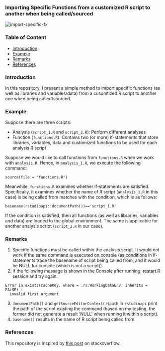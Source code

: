 ### Importing Specific Functions from a customized R script to another when being called/sourced

![import-specific-fx](https://github.com/fendit/import-specific-customized-functions/assets/37236930/396141d5-25e5-482f-8efa-dcdbef878bcf)

### Table of Content
- [Introduction](https://github.com/fendit/import-specific-customized-functions#introduction)
- [Example](https://github.com/fendit/import-specific-customized-functions#example)
- [Remarks](https://github.com/fendit/import-specific-customized-functions#remarks)
- [References](https://github.com/fendit/import-specific-customized-functions#references)

### Introduction
In this repository, I present a simple method to import specific functions (as well as libraries and variables/data) from a cusomtized R script to another one when being called/sourced.

### Example
Suppose there are three scripts:
- Analysis (```script_1.R``` and ```script_2.R```): Perform different analyses
- Function (```functions.R```): Contains two (or more) if-statements that store libraries, variables, data and customized functions to be used for each analysis R script

Suppose we would like to call functions from ```functions.R``` when we work with ```analysis.R```. Hence, in ```analysis_1.R```, we execute the following command:

```
source(file = "functions.R")
```

Meanwhile, ```functions.R``` examines whether if-statements are satisfied. Specifically, it examines whether the name of R script (```analysis_1.R``` in this case) is being called from matches with the condition, which is as follows:

```
basename(rstudioapi::documentPath())=='script_1.R'
```
If the condition is satisfied, then all functions (as well as libraries, variables and data) are loaded to the global environment. The same is applicable for another analysis script (```script_2.R``` in our case).

### Remarks
1. Specific functions must be called within the analysis script. It would not work if the same command is executed on console (as conditions in if-statements trace the basename of script being called from, and it would be NULL for console (which is not a script)).
2. If the following message is shown in the Console after running, restart R session and try again:
```
Error in exists(cacheKey, where = .rs.WorkingDataEnv, inherits = FALSE) : 
  invalid first argument
```
3. ```documentPath()``` and ```getSourceEditorContext()$path``` in ```rstudioapi``` print the path of the script existing the command (based on my testing, the former did not generate a result 'NULL' when running it within a script).
4. ```basename()``` results in the name of R script being called from.

### References
This repository is inspired by [this post](https://stackoverflow.com/questions/74808768/how-to-find-the-name-of-script-that-is-currently-running-in-r) on stackoverflow.
